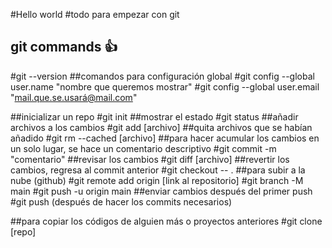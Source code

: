 #Hello world
#todo para empezar con git
## git commands :+1:
#git --version
##comandos para configuración global
#git config --global user.name "nombre que queremos mostrar"
#git config --global user.email "mail.que.se.usará@mail.com"

##inicializar un repo
#git init
##mostrar el estado 
#git status 
##añadir archivos a los cambios 
#git add [archivo]
##quita archivos que se habían añadido
#git rm --cached [archivo]
##para hacer acumular los cambios en un solo lugar, se hace un comentario descriptivo 
#git commit -m "comentario"
##revisar los cambios
#git diff [archivo]
##revertir los cambios, regresa al commit anterior
#git checkout -- .
##para subir a la nube (github)
#git remote add origin [link al repositorio]
#git branch -M main
#git push -u origin main
##enviar cambios después del primer push
#git push (después de hacer los commits necesarios)

##para copiar los códigos de alguien más o proyectos anteriores 
#git clone [repo]
